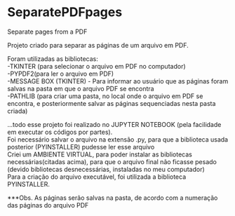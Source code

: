 # SeparatePDFpages
 Separate pages from a PDF

Projeto criado para separar as páginas de um arquivo em PDF.

Foram utilizadas as bibliotecas:
<br>-TKINTER (para selecionar o arquivo em PDF no computador)
<br>-PYPDF2(para ler o arquivo em PDF)
<br>-MESSAGE BOX (TKINTER) - Para informar ao usuário que as páginas foram salvas na pasta em que o arquivo PDF se encontra
<br>-PATHLIB (para criar uma pasta, no local onde o arquivo em PDF se encontra, e posteriormente salvar as páginas sequenciadas nesta pasta criada)

...todo esse projeto foi realizado no JUPYTER NOTEBOOK (pela facilidade em executar os códigos por partes).
<br>Foi necessário salvar o arquivo na extensão .py, para que a biblioteca usada posterior (PYINSTALLER) pudesse ler esse arquivo
<br>Criei um AMBIENTE VIRTUAL, para poder instalar as bibliotecas necessárias(citadas acima), para que o arquivo final não ficasse pesado (devido bibliotecas desnecessárias, instaladas no meu computador)
<br>Para a criação do arquivo executável, foi utilizada a biblioteca PYINSTALLER.


***Obs. As páginas serão salvas na pasta, de acordo com a numeração das páginas do arquivo PDF
